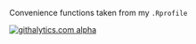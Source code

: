 Convenience functions taken from my `.Rprofile`

[![githalytics.com alpha](https://cruel-carlota.pagodabox.com/2b4e45f17fe7e9ccc96f585f3197f47f "githalytics.com")](http://githalytics.com/noamross/noamtools)